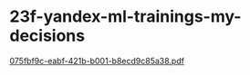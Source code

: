 # 23f-yandex-ml-trainings-my-decisions
[075fbf9c-eabf-421b-b001-b8ecd9c85a38.pdf](https://github.com/sssenji/23f-yandex-ml-trainings-my-decisions/files/13677696/075fbf9c-eabf-421b-b001-b8ecd9c85a38.pdf)
